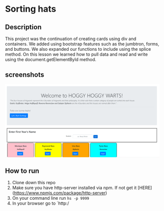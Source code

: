 # Sorting hats
## Description
 This project was the continuation of creating cards using div and containers. We added using bootstrap features such as the jumbtron, forms, and buttons. We also expanded our functions to include using the splice method. On this lesson we learned how to pull data and read and write using the document.getElementById method.
## screenshots
![Main Screen](./screenshots/sortinghats.PNG)
## How to run
1. Clone down this repo
1. Make sure you have http-server installed via npm. If not get it [HERE] (https://www.npmjs.com/package/http-server)
1. On your command line run `hs -p 9999`
1. In your browser go to `http:/